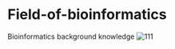 # Field-of-bioinformatics
Bioinformatics background knowledge
![111](https://user-images.githubusercontent.com/92423698/138673225-f6781874-0ecc-49ae-b039-59ff6b7761f7.png)
